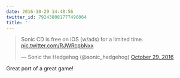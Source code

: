 ```yaml
---
date: 2016-10-29 14:48:56
twitter_id: 792438081777496064
title: ''
---
```


<blockquote class="twitter-tweet"><p lang="en" dir="ltr">Sonic CD is free on iOS (w/ads) for a limited time. <a href="https://t.co/RJWRcpbNxx">pic.twitter.com/RJWRcpbNxx</a></p>&mdash; Sonic the Hedgehog (@sonic_hedgehog) <a href="https://twitter.com/sonic_hedgehog/status/792434350688129025?ref_src=twsrc%5Etfw">October 29, 2016</a></blockquote>
<script async src="https://platform.twitter.com/widgets.js" charset="utf-8"></script>

Great port of a great game!
